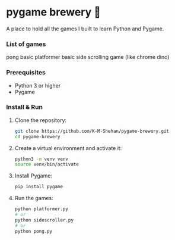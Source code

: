 # pygame brewery 🍺

A place to hold all the games I built to learn Python and Pygame.

### List of games
pong
basic platformer
basic side scrolling game (like chrome dino)

### Prerequisites

* Python 3 or higher
* Pygame 

### Install & Run

1. Clone the repository:

   ```bash
   git clone https://github.com/K-M-Shehan/pygame-brewery.git
   cd pygame-brewery
   ```
2. Create a virtual environment and activate it:

   ```bash
   python3 -m venv venv
   source venv/bin/activate
   ```
3. Install Pygame:

   ```bash
   pip install pygame
   ```
4. Run the games:

   ```bash
   python platformer.py
   # or 
   python sidescroller.py
   # or
   python pong.py
   ```
